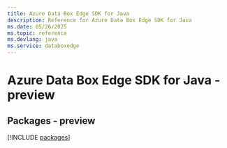 ```yaml
---
title: Azure Data Box Edge SDK for Java
description: Reference for Azure Data Box Edge SDK for Java
ms.date: 05/26/2025
ms.topic: reference
ms.devlang: java
ms.service: databoxedge
---
```

# Azure Data Box Edge SDK for Java - preview
## Packages - preview
[!INCLUDE [packages](data-box-edge-index.md)]